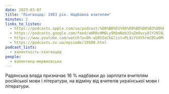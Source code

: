 ```yaml
---
date: 2023-03-07
title: "Лінгвоцид: 1983 рік. Надбавка вчителям"
minutes: 2
links_to_listen:
  - https://podcasts.apple.com/ua/podcast/%D0%BB%D1%96%D0%BD%D0%B3%D0%B2%D0%BE%D1%86%D0%B8%D0%B4-1983-%D1%80%D1%96%D0%BA-%D0%BD%D0%B0%D0%B4%D0%B1%D0%B0%D0%B2%D0%BA%D0%B0-%D0%B2%D1%87%D0%B8%D1%82%D0%B5%D0%BB%D1%8F%D0%BC/id1581632743?i=1000603128064
  - https://podcasts.google.com/feed/aHR0cHM6Ly9hbmNob3IuZm0vcy81Y2NlN2UzOC9wb2RjYXN0L3Jzcw/episode/Zjk3MjY1MDItZDMzYS00ZTFiLWJiYmQtOGNlMjI0MjBjZWQx?sa=X&ved=0CAUQkfYCahcKEwj4wafu7JD-AhUAAAAAHQAAAAAQAQ
  - https://www.youtube.com/watch?v=0h-xU85IoCk&list=PL9iYVdYhrmCDCw0McsTih8NNb-pgF3FFY&index=35
  - https://podcasts.nv.ua/episode/19500.html
podcast_lists:
  - валентність-лінгвоцид
people:
  - валентина-мержиєвська
---
```


Радянська влада призначає 16 % надбавки до зарплати вчителям російської мови і
літератури, на відміну від вчителів української мови і літератури.
